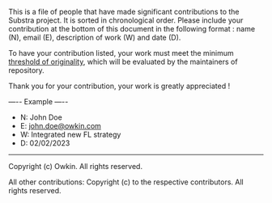 This is a file of people that have made significant contributions to the Substra project. It is sorted in chronological order. Please include your contribution at the bottom of this document in the following format : name (N), email (E), description of work (W) and date (D).

To have your contribution listed, your work must meet the minimum [threshold of originality](https://en.wikipedia.org/wiki/Threshold_of_originality), which will be evaluated by the maintainers of repository.

Thank you for your contribution, your work is greatly appreciated !

—-- Example —--

- N: John Doe
- E: john.doe@owkin.com
- W: Integrated new FL strategy
- D: 02/02/2023

---

Copyright (c) Owkin. All rights reserved.

All other contributions:
Copyright (c) to the respective contributors.
All rights reserved.
